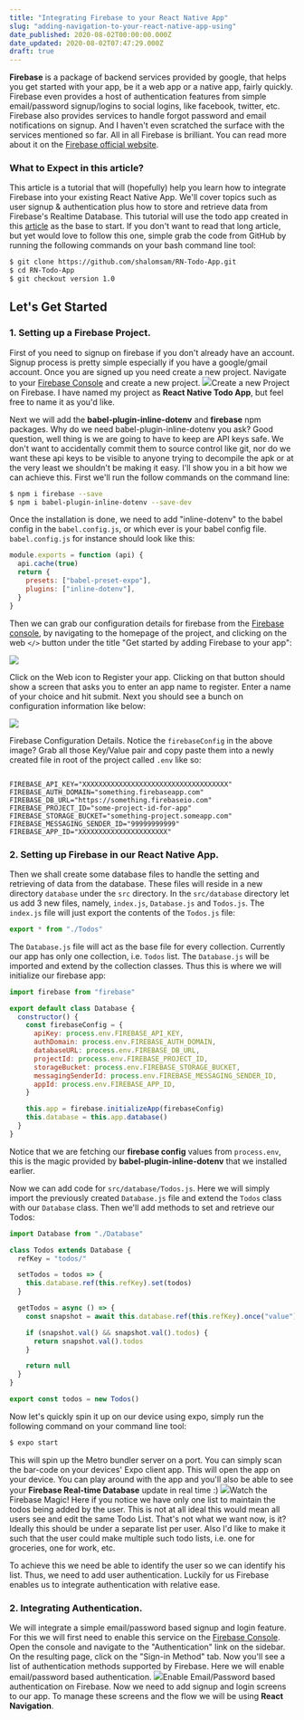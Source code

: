 ```yaml
---
title: "Integrating Firebase to your React Native App"
slug: "adding-navigation-to-your-react-native-app-using"
date_published: 2020-08-02T00:00:00.000Z
date_updated: 2020-08-02T07:47:29.000Z
draft: true
---
```


**Firebase** is a package of backend services provided by google, that helps you get started with your app, be it a web app or a native app, fairly quickly. Firebase even provides a host of authentication features from simple email/password signup/logins to social logins, like facebook, twitter, etc. Firebase also provides services to handle forgot password and email notifications on signup. And I haven't even scratched the surface with the services mentioned so far. All in all Firebase is brilliant. You can read more about it on the [Firebase official website](https://firebase.google.com/).

### What to Expect in this article?

This article is a tutorial that will (hopefully) help you learn how to integrate Firebase into your existing React Native App. We'll cover topics such as user signup & authentication plus how to store and retrieve data from Firebase's Realtime Database. This tutorial will use the todo app created in this [article](https://techunderthesun.in/making-a-simple-todo-mobile-app-react-native/) as the base to start. If you don't want to read that long article, but yet would love to follow this one, simple grab the code from GitHub by running the following commands on your bash command line tool:

```bash
$ git clone https://github.com/shalomsam/RN-Todo-App.git
$ cd RN-Todo-App
$ git checkout version 1.0
```

## Let's Get Started

### 1. Setting up a Firebase Project.

First of you need to signup on firebase if you don't already have an account. Signup process is pretty simple especially if you have a google/gmail account. Once you are signed up you need create a new project. Navigate to your [Firebase Console](https://console.firebase.google.com/) and create a new project.
![](/content/images/2019/05/firebase-new-project-screenshot-2.png)Create a new Project on Firebase.
I have named my project as **React Native Todo App**, but feel free to name it as you'd like.

Next we will add the **babel-plugin-inline-dotenv** and **firebase** npm packages. Why do we need babel-plugin-inline-dotenv you ask? Good question, well thing is we are going to have to keep are API keys safe. We don't want to accidentally commit them to source control like git, nor do we want these api keys to be visible to anyone trying to decompile the apk or at the very least we shouldn't be making it easy. I'll show you in a bit how we can achieve this. First we'll run the follow commands on the command line:

```bash
$ npm i firebase --save
$ npm i babel-plugin-inline-dotenv --save-dev
```

Once the installation is done, we need to add "inline-dotenv" to the babel config in the `babel.config.js`, or which ever is your babel config file. `babel.config.js` for instance should look like this:

```js file=babel.config.js
module.exports = function (api) {
  api.cache(true)
  return {
    presets: ["babel-preset-expo"],
    plugins: ["inline-dotenv"],
  }
}
```

Then we can grab our configuration details for firebase from the [Firebase console](https://console.firebase.google.com), by navigating to the homepage of the project, and clicking on the web `</>` button under the title "Get started by adding Firebase to your app":

![](/content/images/2019/05/test-1_-_Firebase_-_Firebase_console.png)

Click on the Web icon to Register your app.
Clicking on that button should show a screen that asks you to enter an app name to register. Enter a name of your choice and hit submit. Next you should see a bunch on configuration information like below:

![](/content/images/2019/05/test-1_-_Firebase_-_Firebase_console-1.png)

Firebase Configuration Details.
Notice the `firebaseConfig` in the above image? Grab all those Key/Value pair and copy paste them into a newly created file in root of the project called `.env` like so:

```env file=.env

FIREBASE_API_KEY="XXXXXXXXXXXXXXXXXXXXXXXXXXXXXXXXXXXX"
FIREBASE_AUTH_DOMAIN="something.firebaseapp.com"
FIREBASE_DB_URL="https://something.firebaseio.com"
FIREBASE_PROJECT_ID="some-project-id-for-app"
FIREBASE_STORAGE_BUCKET="something-project.someapp.com"
FIREBASE_MESSAGING_SENDER_ID="99999999999"
FIREBASE_APP_ID="XXXXXXXXXXXXXXXXXXXXXX"
```

### 2. Setting up Firebase in our React Native App.

Then we shall create some database files to handle the setting and retrieving of data from the database. These files will reside in a new directory `database` under the `src` directory. In the `src/database` directory let us add 3 new files, namely, `index.js`, `Database.js` and `Todos.js`. The `index.js` file will just export the contents of the `Todos.js` file:

```jsx file=src/database/index.js
export * from "./Todos"
```

The `Database.js` file will act as the base file for every collection. Currently our app has only one collection, i.e. `Todos` list. The `Database.js` will be imported and extend by the collection classes. Thus this is where we will initialize our firebase app:

```jsx file=src/database/Database.js
import firebase from "firebase"

export default class Database {
  constructor() {
    const firebaseConfig = {
      apiKey: process.env.FIREBASE_API_KEY,
      authDomain: process.env.FIREBASE_AUTH_DOMAIN,
      databaseURL: process.env.FIREBASE_DB_URL,
      projectId: process.env.FIREBASE_PROJECT_ID,
      storageBucket: process.env.FIREBASE_STORAGE_BUCKET,
      messagingSenderId: process.env.FIREBASE_MESSAGING_SENDER_ID,
      appId: process.env.FIREBASE_APP_ID,
    }

    this.app = firebase.initializeApp(firebaseConfig)
    this.database = this.app.database()
  }
}
```

Notice that we are fetching our **firebase config** values from `process.env`, this is the magic provided by **babel-plugin-inline-dotenv** that we installed earlier.

Now we can add code for `src/database/Todos.js`. Here we will simply import the previously created `Database.js` file and extend the `Todos` class with our `Database` class. Then we'll add methods to set and retrieve our Todos:

```jsx file=src/database/Todos.js
import Database from "./Database"

class Todos extends Database {
  refKey = "todos/"

  setTodos = todos => {
    this.database.ref(this.refKey).set(todos)
  }

  getTodos = async () => {
    const snapshot = await this.database.ref(this.refKey).once("value")

    if (snapshot.val() && snapshot.val().todos) {
      return snapshot.val().todos
    }

    return null
  }
}

export const todos = new Todos()
```

Now let's quickly spin it up on our device using expo, simply run the following command on your command line tool:

```bash
$ expo start
```

This will spin up the Metro bundler server on a port. You can simply scan the bar-code on your devices' Expo client app. This will open the app on your device. You can play around with the app and you'll also be able to see your **Firebase Real-time Database** update in real time :)
![](/content/images/2019/05/React_Native_Todo_App_-_Firebase_console.png)Watch the Firebase Magic!
Here if you notice we have only one list to maintain the todos being added by the user. This is not at all ideal this would mean all users see and edit the same Todo List. That's not what we want now, is it? Ideally this should be under a separate list per user. Also I'd like to make it such that the user could make multiple such todo lists, i.e. one for groceries, one for work, etc.

To achieve this we need be able to identify the user so we can identify his list. Thus, we need to add user authentication. Luckily for us Firebase enables us to integrate authentication with relative ease.

### 2. Integrating Authentication.

We will integrate a simple email/password based signup and login feature. For this we will first need to enable this service on the [Firebase Console](https://console.firebase.google.com/). Open the console and navigate to the "Authentication" link on the sidebar. On the resulting page, click on the "Sign-in Method" tab. Now you'll see a list of authentication methods supported by Firebase. Here we will enable email/password based authentication.
![](/content/images/2019/05/React_Native_Todo_App_-_Authentication_-_Firebase_console.png)Enable Email/Password based authentication on Firebase.
Now we need to add signup and login screens to our app. To manage these screens and the flow we will be using **React Navigation**.
